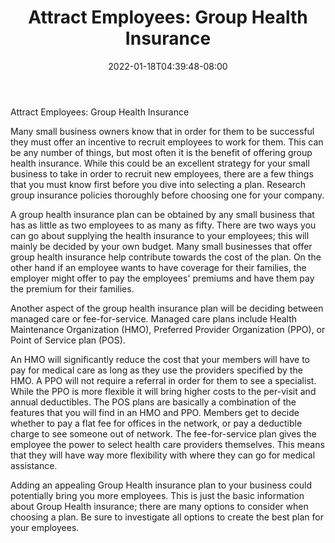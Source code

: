 ﻿---
title: "Attract Employees: Group Health Insurance"
date: 2022-01-18T04:39:48-08:00
description: "Text Tips for Web Success"
featured_image: "/images/Text.jpg"
tags: ["Text"]
---

Attract Employees: Group Health Insurance

Many small business owners know that in order for them to be successful they must offer an incentive to recruit employees to work for them. This can be any number of things, but most often it is the benefit of offering group health insurance. While this could be an excellent strategy for your small business to take in order to recruit new employees, there are a few things that you must know first before you dive into selecting a plan. Research group insurance policies thoroughly before choosing one for your company.

A group health insurance plan can be obtained by any small business that has as little as two employees to as many as fifty. There are two ways you can go about supplying the health insurance to your employees; this will mainly be decided by your own budget. Many small businesses that offer group health insurance help contribute towards the cost of the plan. On the other hand if an employee wants to have coverage for their families, the employer might offer to pay the employees' premiums and have them pay the premium for their families. 

Another aspect of the group health insurance plan will be deciding between managed care or fee-for-service. Managed care plans include Health Maintenance Organization (HMO), Preferred Provider Organization (PPO), or Point of Service plan (POS).

An HMO will significantly reduce the cost that your members will have to pay for medical care as long as they use the providers specified by the HMO. A PPO will not require a referral in order for them to see a specialist. While the PPO is more flexible it will bring higher costs to the per-visit and annual deductibles. The POS plans are basically a combination of the features that you will find in an HMO and PPO. Members get to decide whether to pay a flat fee for offices in the network, or pay a deductible charge to see someone out of network. The fee-for-service plan gives the employee the power to select health care providers themselves. This means that they will have way more flexibility with where they can go for medical assistance. 

Adding an appealing Group Health insurance plan to your business could potentially bring you more employees. This is just the basic information about Group Health insurance; there are many options to consider when choosing a plan. Be sure to investigate all options to create the best plan for your employees.

